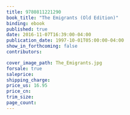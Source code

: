 ```yaml
---
title: 9780811221290
book_title: "The Emigrants (Old Edition)"
binding: ebook
published: true
date: 2016-11-07T16:39:00-04:00
publication_date: 1997-10-01T05:00:00-04:00
show_in_forthcoming: false
contributors:

cover_image_path: The_Emigrants.jpg
forsale: true
saleprice:
shipping_charge:
price_us: 16.95
price_cn:
trim_size:
page_count:
---
```


